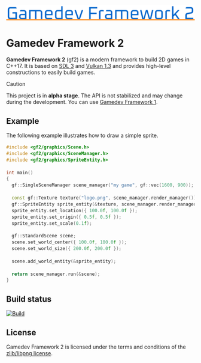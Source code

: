![Gamedev Framework 2](docs/assets/logoex.png)

# Gamedev Framework 2

**Gamedev Framework 2** (gf2) is a modern framework to build 2D games in C++17. It is based on [SDL 3](https://libsdl.org/) and [Vulkan 1.3](https://www.vulkan.org/) and provides high-level constructions to easily build games.

> [!CAUTION]
> This project is in **alpha stage**. The API is not stabilized and may change during the development.
> You can use [Gamedev Framework 1](https://github.com/GamedevFramework/gf).

## Example

The following example illustrates how to draw a simple sprite.

```cc
#include <gf2/graphics/Scene.h>
#include <gf2/graphics/SceneManager.h>
#include <gf2/graphics/SpriteEntity.h>

int main()
{
  gf::SingleSceneManager scene_manager("my game", gf::vec(1600, 900));

  const gf::Texture texture("logo.png", scene_manager.render_manager());
  gf::SpriteEntity sprite_entity(&texture, scene_manager.render_manager());
  sprite_entity.set_location({ 100.0f, 100.0f });
  sprite_entity.set_origin({ 0.5f, 0.5f });
  sprite_entity.set_scale(0.1f);

  gf::StandardScene scene;
  scene.set_world_center({ 100.0f, 100.0f });
  scene.set_world_size({ 200.0f, 200.0f });

  scene.add_world_entity(&sprite_entity);

  return scene_manager.run(&scene);
}
```

## Build status

[![Build](https://github.com/GamedevFramework/gf2/actions/workflows/build.yml/badge.svg)](https://github.com/GamedevFramework/gf2/actions/workflows/build.yml)

## License

Gamedev Framework 2 is licensed under the terms and conditions of the [zlib/libpng license](https://opensource.org/licenses/Zlib).

